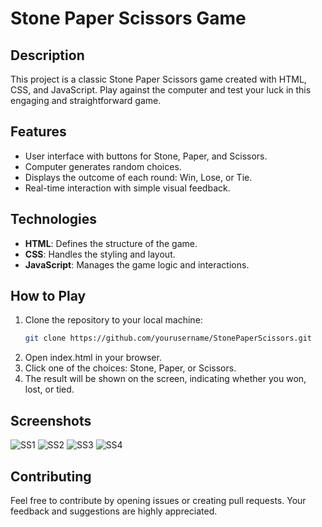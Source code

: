 # Stone Paper Scissors Game

## Description
This project is a classic Stone Paper Scissors game created with HTML, CSS, and JavaScript. Play against the computer and test your luck in this engaging and straightforward game.

## Features
- User interface with buttons for Stone, Paper, and Scissors.
- Computer generates random choices.
- Displays the outcome of each round: Win, Lose, or Tie.
- Real-time interaction with simple visual feedback.

## Technologies
- **HTML**: Defines the structure of the game.
- **CSS**: Handles the styling and layout.
- **JavaScript**: Manages the game logic and interactions.

## How to Play
1. Clone the repository to your local machine:
   ```bash
   git clone https://github.com/yourusername/StonePaperScissors.git
2. Open index.html in your browser.
3. Click one of the choices: Stone, Paper, or Scissors.
4. The result will be shown on the screen, indicating whether you won, lost, or tied.

## Screenshots

![SS1](https://github.com/user-attachments/assets/2d5b2c40-6f58-46d1-8cc9-c0a7ada6547b)
![SS2](https://github.com/user-attachments/assets/cda7ecd6-0360-48f5-9669-aad0cf38f6f8)
![SS3](https://github.com/user-attachments/assets/ee2d5c2c-5b61-4fda-8fd1-64e260bdd34e)
![SS4](https://github.com/user-attachments/assets/3234c88d-fd1d-4998-8759-ba6770091ec0)


## Contributing

Feel free to contribute by opening issues or creating pull requests. Your feedback and suggestions are highly appreciated.
